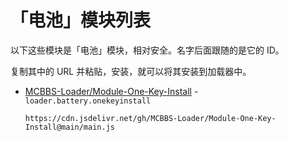 # 「电池」模块列表

以下这些模块是「电池」模块，相对安全。名字后面跟随的是它的 ID。

复制其中的 URL 并粘贴，安装，就可以将其安装到加载器中。

- [MCBBS-Loader/Module-One-Key-Install](https://github.com/MCBBS-Loader/Module-One-Key-Install) - `loader.battery.onekeyinstall`

  ```
  https://cdn.jsdelivr.net/gh/MCBBS-Loader/Module-One-Key-Install@main/main.js
  ```

  

